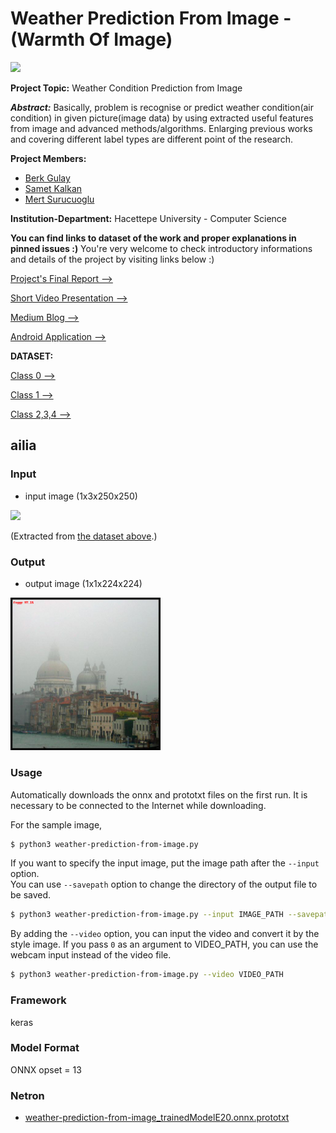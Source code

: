 # Weather Prediction From Image - (Warmth Of Image)


![](https://user-images.githubusercontent.com/20780894/35770726-967a4198-0931-11e8-93a2-c6b8cb826210.jpg)

**Project Topic:** Weather Condition Prediction from Image

**_Abstract:_** Basically, problem is recognise or predict weather condition(air condition) in given picture(image data) by using extracted useful features from image and advanced methods/algorithms. Enlarging previous works and covering different label types are different point of the research.


**Project Members:** 
- [Berk Gulay](https://www.linkedin.com/in/berk-gulay97/)
- [Samet Kalkan](https://www.linkedin.com/in/sametkalkan/)
- [Mert Surucuoglu](https://www.linkedin.com/in/mertsurucu/)

**Institution-Department:** Hacettepe University - Computer Science

**You can find links to dataset of the work and proper explanations in pinned issues :)**
You're very welcome to check introductory informations and details of the project by visiting links below :)

[Project's Final Report -->](https://drive.google.com/open?id=1HFyAUvnkS61Xat9cUBAhG-4hvwR1T8lb)

[Short Video Presentation -->](https://www.youtube.com/watch?v=TdzUGoS2F80&t=7s)

[Medium Blog -->](https://medium.com/warmthofimage)

[Android Application -->](https://play.google.com/store/apps/details?id=com.kalkan.weatherprediction)


**DATASET:**

[Class 0 -->](https://drive.google.com/open?id=1j9nLFoAA5xxC5DplQd-mgbysVsMcJEcz)

[Class 1 -->](https://drive.google.com/open?id=1KO0ryOH6j4pFYTJpSyGxL1iH1f84dNU7)

[Class 2,3,4 -->](https://drive.google.com/open?id=1MWLGbv82_aEZo3h84pQAMRHkvCvsWSkA)

## ailia
### Input
- input image (1x3x250x250)

<img src="./data/img/00001.png" width="240px">

(Extracted from [the dataset above](http://cs.nyu.edu/~silberman/datasets/nyu_depth_v2.html).)

### Output
- output image (1x1x224x224)

<img src="./output.png" width="240px">

### Usage
Automatically downloads the onnx and prototxt files on the first run.
It is necessary to be connected to the Internet while downloading.

For the sample image,
``` bash
$ python3 weather-prediction-from-image.py
```

If you want to specify the input image, put the image path after the `--input` option.  
You can use `--savepath` option to change the directory of the output file to be saved.
```bash
$ python3 weather-prediction-from-image.py --input IMAGE_PATH --savepath SAVE_IMAGE_PATH
```

By adding the `--video` option, you can input the video and convert it by the style image.
If you pass `0` as an argument to VIDEO_PATH, you can use the webcam input instead of the video file.
```bash
$ python3 weather-prediction-from-image.py --video VIDEO_PATH
```

### Framework
keras

### Model Format
ONNX opset = 13

### Netron
- [weather-prediction-from-image_trainedModelE20.onnx.prototxt](https://netron.app/?url=https://storage.googleapis.com/ailia-models/fast-depth/weather-prediction-from-image_trainedModelE20.onnx.prototxt)
